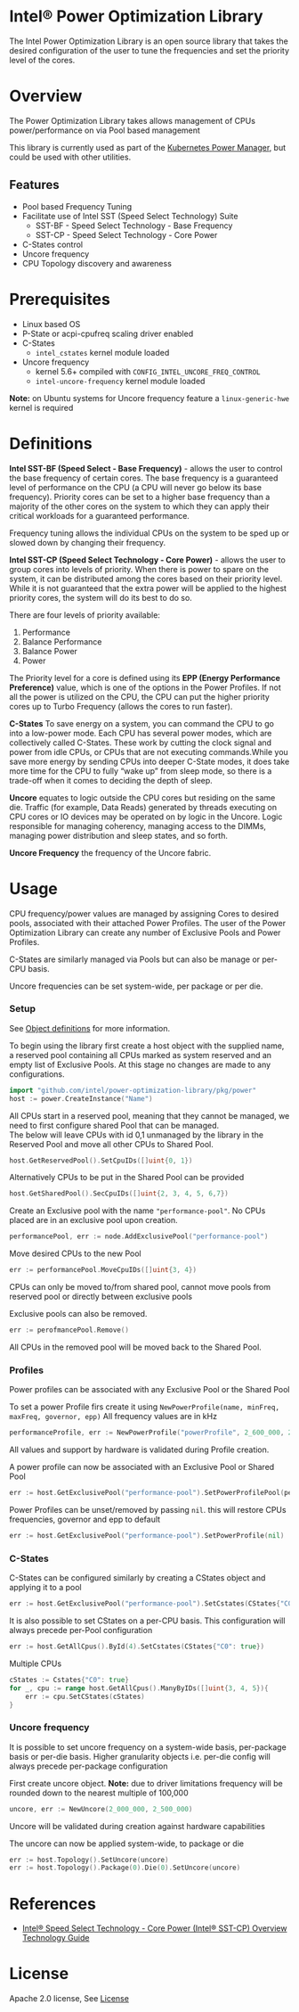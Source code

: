# Intel® Power Optimization Library

The Intel Power Optimization Library is an open source library that takes the desired configuration of the user to tune
the frequencies and set the priority level of the cores.

# Overview

The Power Optimization Library takes allows management of CPUs power/performance on via Pool based management

This library is currently used as part of the
[Kubernetes Power Manager](https://github.com/intel/kubernetes-power-manager), but could be used with other utilities.

## Features

* Pool based Frequency Tuning
* Facilitate use of Intel SST (Speed Select Technology) Suite
    * SST-BF - Speed Select Technology - Base Frequency
    * SST-CP - Speed Select Technology - Core Power
* C-States control
* Uncore frequency
* CPU Topology discovery and awareness

# Prerequisites

- Linux based OS
- P-State or acpi-cpufreq scaling driver enabled
- C-States
    - ``intel_cstates`` kernel module loaded
- Uncore frequency
    - kernel 5.6+ compiled with ``CONFIG_INTEL_UNCORE_FREQ_CONTROL``
    - ``intel-uncore-frequency`` kernel module loaded

**Note:** on Ubuntu systems for Uncore frequency feature a ``linux-generic-hwe`` kernel is required

# Definitions

**Intel SST-BF (Speed Select - Base Frequency)** - allows the user to control the base frequency of certain cores.
The base frequency is a guaranteed level of performance on the CPU (a CPU will never go below its base frequency).
Priority cores can be set to a higher base frequency than a majority of the other cores on the system to which they
can apply their critical workloads for a guaranteed performance.

Frequency tuning allows the individual CPUs on the system to be sped up or slowed down by changing their frequency.

**Intel SST-CP (Speed Select Technology - Core Power)** - allows the user to group cores into levels of priority.
When there is power to spare on the system, it can be distributed among the cores based on their priority level.
While it is not guaranteed that the extra power will be applied to the highest priority cores, the system will do its
best to do so.

There are four levels of priority available:

1. Performance
2. Balance Performance
3. Balance Power
4. Power

The Priority level for a core is defined using its **EPP (Energy Performance Preference)** value, which is one of the
options in the Power Profiles. If not all the power is utilized on the CPU, the CPU can put the higher priority cores
up to Turbo Frequency (allows the cores to run faster).

**C-States** To save energy on a system, you can command the CPU to go into a low-power mode. Each CPU has several power
modes, which
are collectively called C-States. These work by cutting the clock signal and power from idle CPUs, or CPUs that are not
executing commands.While you save more energy by sending CPUs into deeper C-State modes, it does take more time for the
CPU to fully “wake up” from sleep mode, so there is a trade-off when it comes to deciding the depth of sleep.

**Uncore** equates to logic outside the CPU cores but residing on the same die. Traffic (for example, Data Reads)
generated by threads executing on CPU cores or IO devices may be operated on by logic in the Uncore. Logic responsible
for managing coherency, managing access to the DIMMs, managing power distribution and sleep states, and so forth.

**Uncore Frequency**  the frequency of the Uncore fabric.

# Usage

CPU frequency/power values are managed by assigning Cores to desired pools, associated with their attached Power
Profiles. The user of the Power Optimization Library can create any number of Exclusive Pools and Power Profiles.

C-States are similarly managed via Pools but can also be manage or per-CPU basis.

Uncore frequencies can be set system-wide, per package or per die.

### Setup

See [Object definitions](pkg/power/README.md#library-objects) for more information.

To begin using the library first create a host object with the supplied name, a reserved pool containing all CPUs marked
as system reserved and an empty list of Exclusive Pools. At this stage no changes are made to any configurations.

```go
import "github.com/intel/power-optimization-library/pkg/power"
host := power.CreateInstance("Name")
```

All CPUs start in a reserved pool, meaning that they cannot be managed, we need to first configure shared Pool that can
be managed. \
The below will leave CPUs with id 0,1 unmanaged by the library in the Reserved Pool and move all other CPUs to Shared
Pool.

````go
host.GetReservedPool().SetCpuIDs([]uint{0, 1})
````

Alternatively CPUs to be put in the Shared Pool can be provided

````go
host.GetSharedPool().SecCpuIDs([]uint{2, 3, 4, 5, 6,7})
````

Create an Exclusive pool with the name ``"performance-pool"``. No CPUs placed are in an exclusive pool upon creation.

````go
performancePool, err := node.AddExclusivePool("performance-pool")
````

Move desired CPUs to the new Pool

````go
err := performancePool.MoveCpuIDs([]uint{3, 4})
````

CPUs can only be moved to/from shared pool, cannot move pools from reserved pool or directly between exclusive pools

Exclusive pools can also be removed.

````go
err := perofmancePool.Remove()
````

All CPUs in the removed pool will be moved back to the Shared Pool.

### Profiles

Power profiles can be associated with any Exclusive Pool or the Shared Pool

To set a power Profile firs create it using ``NewPowerProfile(name, minFreq, maxFreq, governor, epp)``
All frequency values are in kHz

````go
performanceProfile, err := NewPowerProfile("powerProfile", 2_600_000, 2_800_000, "performance", "performance")
````

All values and support by hardware is validated during Profile creation.

A power profile can now be associated with an Exclusive Pool or Shared Pool

````go
err := host.GetExclusivePool("performance-pool").SetPowerProfilePool(performanceProfile)
````

Power Profiles can be unset/removed by passing ``nil``. this will restore CPUs frequencies, governor and epp to default

````go
err := host.GetExclusivePool("performance-pool").SetPowerProfile(nil)
````

### C-States

C-States can be configured similarly by creating a CStates object and applying it to a pool

````go
err := host.GetExclusivePool("performance-pool").SetCstates(CStates{"C0": true})
````

It is also possible to set CStates on a per-CPU basis. This configuration will always precede per-Pool configuration

````go
err := host.GetAllCpus().ById(4).SetCstates(CStates{"C0": true})
````

Multiple CPUs

````go
cStates := Cstates{"C0": true}
for _, cpu := range host.GetAllCpus().ManyByIDs([]uint{3, 4, 5}){
    err := cpu.SetCStates(cStates)
}
````

### Uncore frequency

It is possible to set uncore frequency on a system-wide basis, per-package basis or per-die basis. Higher granularity 
objects i.e. per-die config will always precede per-package configuration

First create uncore object.
**Note:** due to driver limitations frequency will be rounded down to the nearest multiple of 100,000

````go
uncore, err := NewUncore(2_000_000, 2_500_000)
````

Uncore will be validated during creation against hardware capabilities

The uncore can now be applied system-wide, to package or die

````go
err := host.Topology().SetUncore(uncore)
err := host.Topology().Package(0).Die(0).SetUncore(uncore)
````

# References

- [Intel® Speed Select Technology - Core Power (Intel® SST-CP) Overview Technology Guide](https://networkbuilders.intel.com/solutionslibrary/intel-speed-select-technology-core-power-intel-sst-cp-overview-technology-guide)

# License

Apache 2.0 license, See [License](LICENSE)
